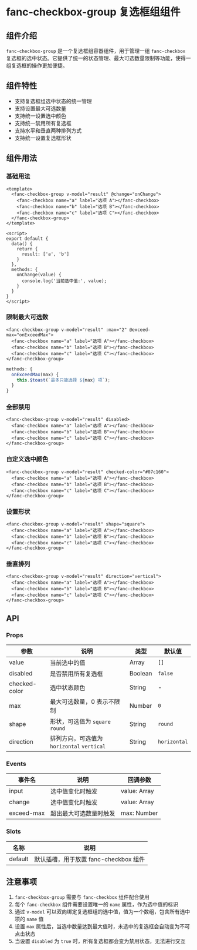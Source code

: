 # fanc-checkbox-group 复选框组组件

## 组件介绍

`fanc-checkbox-group` 是一个复选框组容器组件，用于管理一组 `fanc-checkbox` 复选框的选中状态。它提供了统一的状态管理、最大可选数量限制等功能，使得一组复选框的操作更加便捷。

## 组件特性

- 支持复选框组选中状态的统一管理
- 支持设置最大可选数量
- 支持统一设置选中颜色
- 支持统一禁用所有复选框
- 支持水平和垂直两种排列方式
- 支持统一设置复选框形状

## 组件用法

### 基础用法

```vue
<template>
  <fanc-checkbox-group v-model="result" @change="onChange">
    <fanc-checkbox name="a" label="选项 A"></fanc-checkbox>
    <fanc-checkbox name="b" label="选项 B"></fanc-checkbox>
    <fanc-checkbox name="c" label="选项 C"></fanc-checkbox>
  </fanc-checkbox-group>
</template>

<script>
export default {
  data() {
    return {
      result: ['a', 'b']
    }
  },
  methods: {
    onChange(value) {
      console.log('当前选中值:', value);
    }
  }
}
</script>
```

### 限制最大可选数

```vue
<fanc-checkbox-group v-model="result" :max="2" @exceed-max="onExceedMax">
  <fanc-checkbox name="a" label="选项 A"></fanc-checkbox>
  <fanc-checkbox name="b" label="选项 B"></fanc-checkbox>
  <fanc-checkbox name="c" label="选项 C"></fanc-checkbox>
</fanc-checkbox-group>
```

```javascript
methods: {
  onExceedMax(max) {
    this.$toast(`最多只能选择 ${max} 项`);
  }
}
```

### 全部禁用

```vue
<fanc-checkbox-group v-model="result" disabled>
  <fanc-checkbox name="a" label="选项 A"></fanc-checkbox>
  <fanc-checkbox name="b" label="选项 B"></fanc-checkbox>
  <fanc-checkbox name="c" label="选项 C"></fanc-checkbox>
</fanc-checkbox-group>
```

### 自定义选中颜色

```vue
<fanc-checkbox-group v-model="result" checked-color="#07c160">
  <fanc-checkbox name="a" label="选项 A"></fanc-checkbox>
  <fanc-checkbox name="b" label="选项 B"></fanc-checkbox>
  <fanc-checkbox name="c" label="选项 C"></fanc-checkbox>
</fanc-checkbox-group>
```

### 设置形状

```vue
<fanc-checkbox-group v-model="result" shape="square">
  <fanc-checkbox name="a" label="选项 A"></fanc-checkbox>
  <fanc-checkbox name="b" label="选项 B"></fanc-checkbox>
  <fanc-checkbox name="c" label="选项 C"></fanc-checkbox>
</fanc-checkbox-group>
```

### 垂直排列

```vue
<fanc-checkbox-group v-model="result" direction="vertical">
  <fanc-checkbox name="a" label="选项 A"></fanc-checkbox>
  <fanc-checkbox name="b" label="选项 B"></fanc-checkbox>
  <fanc-checkbox name="c" label="选项 C"></fanc-checkbox>
</fanc-checkbox-group>
```

## API

### Props

| 参数 | 说明 | 类型 | 默认值 |
| --- | --- | --- | --- |
| value | 当前选中的值 | Array | `[]` |
| disabled | 是否禁用所有复选框 | Boolean | `false` |
| checked-color | 选中状态颜色 | String | - |
| max | 最大可选数量，0 表示不限制 | Number | `0` |
| shape | 形状，可选值为 `square` `round` | String | `round` |
| direction | 排列方向，可选值为 `horizontal` `vertical` | String | `horizontal` |

### Events

| 事件名 | 说明 | 回调参数 |
| --- | --- | --- |
| input | 选中值变化时触发 | value: Array |
| change | 选中值变化时触发 | value: Array |
| exceed-max | 超出最大可选数量时触发 | max: Number |

### Slots

| 名称 | 说明 |
| --- | --- |
| default | 默认插槽，用于放置 fanc-checkbox 组件 |

## 注意事项

1. `fanc-checkbox-group` 需要与 `fanc-checkbox` 组件配合使用
2. 每个 `fanc-checkbox` 组件需要设置唯一的 `name` 属性，作为选中值的标识
3. 通过 `v-model` 可以双向绑定复选框组的选中值，值为一个数组，包含所有选中项的 `name` 值
4. 设置 `max` 属性后，当选中数量达到最大值时，未选中的复选框会自动变为不可点击状态
5. 当设置 `disabled` 为 `true` 时，所有复选框都会变为禁用状态，无法进行交互 